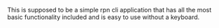 This is supposed to be a simple rpn cli application that has all the most basic functionality included and is easy to use without a keyboard.